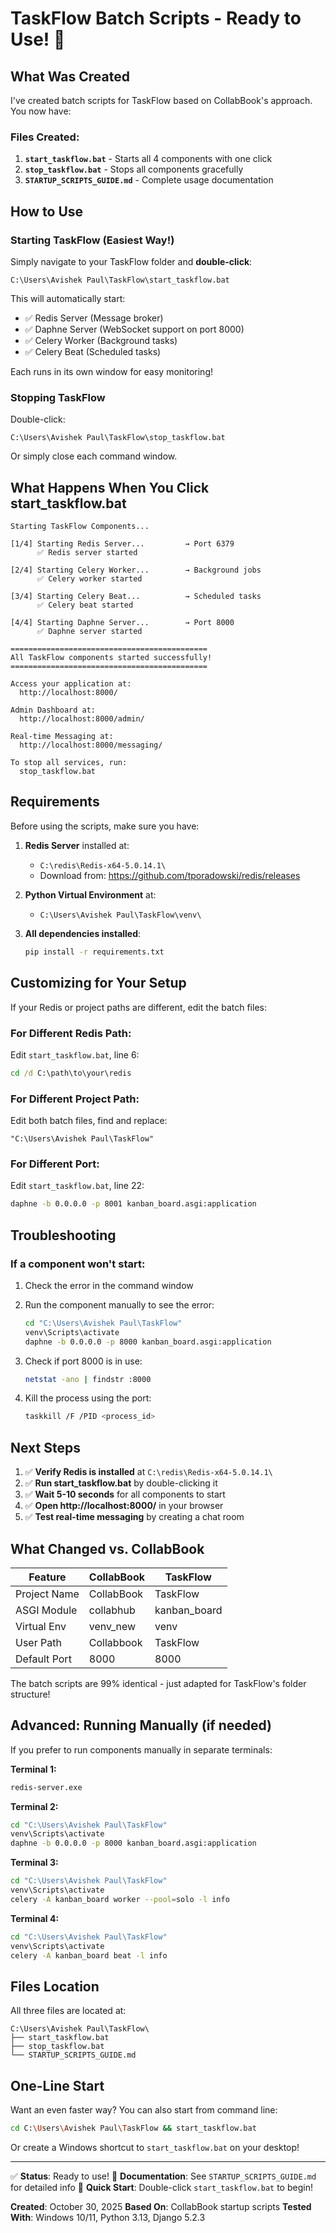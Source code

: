 # TaskFlow Batch Scripts - Ready to Use! 🚀

## What Was Created

I've created batch scripts for TaskFlow based on CollabBook's approach. You now have:

### Files Created:
1. **`start_taskflow.bat`** - Starts all 4 components with one click
2. **`stop_taskflow.bat`** - Stops all components gracefully
3. **`STARTUP_SCRIPTS_GUIDE.md`** - Complete usage documentation

## How to Use

### Starting TaskFlow (Easiest Way!)

Simply navigate to your TaskFlow folder and **double-click**:
```
C:\Users\Avishek Paul\TaskFlow\start_taskflow.bat
```

This will automatically start:
- ✅ Redis Server (Message broker)
- ✅ Daphne Server (WebSocket support on port 8000)
- ✅ Celery Worker (Background tasks)
- ✅ Celery Beat (Scheduled tasks)

Each runs in its own window for easy monitoring!

### Stopping TaskFlow

Double-click:
```
C:\Users\Avishek Paul\TaskFlow\stop_taskflow.bat
```

Or simply close each command window.

## What Happens When You Click start_taskflow.bat

```
Starting TaskFlow Components...

[1/4] Starting Redis Server...         → Port 6379
      ✅ Redis server started

[2/4] Starting Celery Worker...        → Background jobs
      ✅ Celery worker started

[3/4] Starting Celery Beat...          → Scheduled tasks
      ✅ Celery beat started

[4/4] Starting Daphne Server...        → Port 8000
      ✅ Daphne server started

============================================
All TaskFlow components started successfully!
============================================

Access your application at:
  http://localhost:8000/

Admin Dashboard at:
  http://localhost:8000/admin/

Real-time Messaging at:
  http://localhost:8000/messaging/

To stop all services, run:
  stop_taskflow.bat
```

## Requirements

Before using the scripts, make sure you have:

1. **Redis Server** installed at:
   - `C:\redis\Redis-x64-5.0.14.1\`
   - Download from: https://github.com/tporadowski/redis/releases

2. **Python Virtual Environment** at:
   - `C:\Users\Avishek Paul\TaskFlow\venv\`

3. **All dependencies installed**:
   ```bash
   pip install -r requirements.txt
   ```

## Customizing for Your Setup

If your Redis or project paths are different, edit the batch files:

### For Different Redis Path:
Edit `start_taskflow.bat`, line 6:
```bat
cd /d C:\path\to\your\redis
```

### For Different Project Path:
Edit both batch files, find and replace:
```
"C:\Users\Avishek Paul\TaskFlow"
```

### For Different Port:
Edit `start_taskflow.bat`, line 22:
```bat
daphne -b 0.0.0.0 -p 8001 kanban_board.asgi:application
```

## Troubleshooting

### If a component won't start:

1. Check the error in the command window
2. Run the component manually to see the error:
   ```bash
   cd "C:\Users\Avishek Paul\TaskFlow"
   venv\Scripts\activate
   daphne -b 0.0.0.0 -p 8000 kanban_board.asgi:application
   ```

3. Check if port 8000 is in use:
   ```bash
   netstat -ano | findstr :8000
   ```

4. Kill the process using the port:
   ```bash
   taskkill /F /PID <process_id>
   ```

## Next Steps

1. ✅ **Verify Redis is installed** at `C:\redis\Redis-x64-5.0.14.1\`
2. ✅ **Run start_taskflow.bat** by double-clicking it
3. ✅ **Wait 5-10 seconds** for all components to start
4. ✅ **Open http://localhost:8000/** in your browser
5. ✅ **Test real-time messaging** by creating a chat room

## What Changed vs. CollabBook

| Feature | CollabBook | TaskFlow |
|---------|-----------|----------|
| Project Name | CollabBook | TaskFlow |
| ASGI Module | collabhub | kanban_board |
| Virtual Env | venv_new | venv |
| User Path | Collabbook | TaskFlow |
| Default Port | 8000 | 8000 |

The batch scripts are 99% identical - just adapted for TaskFlow's folder structure!

## Advanced: Running Manually (if needed)

If you prefer to run components manually in separate terminals:

**Terminal 1:**
```bash
redis-server.exe
```

**Terminal 2:**
```bash
cd "C:\Users\Avishek Paul\TaskFlow"
venv\Scripts\activate
daphne -b 0.0.0.0 -p 8000 kanban_board.asgi:application
```

**Terminal 3:**
```bash
cd "C:\Users\Avishek Paul\TaskFlow"
venv\Scripts\activate
celery -A kanban_board worker --pool=solo -l info
```

**Terminal 4:**
```bash
cd "C:\Users\Avishek Paul\TaskFlow"
venv\Scripts\activate
celery -A kanban_board beat -l info
```

## Files Location

All three files are located at:
```
C:\Users\Avishek Paul\TaskFlow\
├── start_taskflow.bat
├── stop_taskflow.bat
└── STARTUP_SCRIPTS_GUIDE.md
```

## One-Line Start

Want an even faster way? You can also start from command line:
```bash
cd C:\Users\Avishek Paul\TaskFlow && start_taskflow.bat
```

Or create a Windows shortcut to `start_taskflow.bat` on your desktop!

---

✅ **Status**: Ready to use!
📝 **Documentation**: See `STARTUP_SCRIPTS_GUIDE.md` for detailed info
🚀 **Quick Start**: Double-click `start_taskflow.bat` to begin!

**Created**: October 30, 2025
**Based On**: CollabBook startup scripts
**Tested With**: Windows 10/11, Python 3.13, Django 5.2.3

